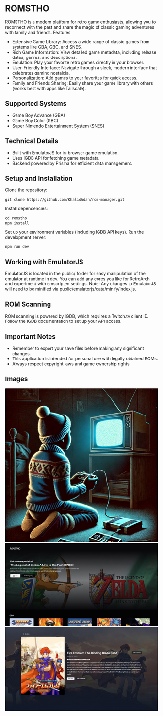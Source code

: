 # ROMSTHO

ROMSTHO is a modern platform for retro game enthusiasts, allowing you to reconnect with the past and share the magic of classic gaming adventures with family and friends.
Features

- Extensive Game Library: Access a wide range of classic games from systems like GBA, GBC, and SNES.
- Rich Game Information: View detailed game metadata, including release dates, genres, and descriptions.
- Emulation: Play your favorite retro games directly in your browser.
- User-Friendly Interface: Navigate through a sleek, modern interface that celebrates gaming nostalgia.
- Personalization: Add games to your favorites for quick access.
- Family and Friends Sharing: Easily share your game library with others (works best with apps like Tailscale).

## Supported Systems

- Game Boy Advance (GBA)
- Game Boy Color (GBC)
- Super Nintendo Entertainment System (SNES)

## Technical Details

- Built with EmulatorJS for in-browser game emulation.
- Uses IGDB API for fetching game metadata.
- Backend powered by Prisma for efficient data management.

## Setup and Installation

Clone the repository:

```
git clone https://github.com/KhalidAdan/rom-manager.git
```

Install dependencies:

```
cd romstho
npm install
```

Set up your environment variables (including IGDB API keys).
Run the development server:

```
npm run dev
```

## Working with EmulatorJS

EmulatorJS is located in the public/ folder for easy manipulation of the emulator at runtime in dev. You can add any cores you like for RetroArch and experiment with emscripten settings.
Note: Any changes to EmulatorJS will need to be minified via public/emulatorjs/data/minify/index.js.

## ROM Scanning

ROM scanning is powered by IGDB, which requires a Twitch.tv client ID. Follow the IGDB documentation to set up your API access.

## Important Notes

- Remember to export your save files before making any significant changes.
- This application is intended for personal use with legally obtained ROMs.
- Always respect copyright laws and game ownership rights.

## Images

![Home page](/public/boy-playing-retro-games.webp)
![Explore page](/public/explore.jpg)
![Details Page](/public/details.jpg)
